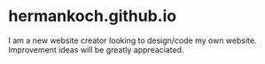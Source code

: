 # hermankoch.github.io
I am a new website creator looking to design/code my own website.
Improvement ideas will be greatly appreaciated.
